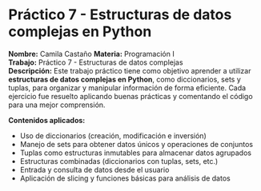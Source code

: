 # Práctico 7 - Estructuras de datos complejas en Python

**Nombre:** Camila Castaño 
**Materia:** Programación I  
**Trabajo:** Práctico 7 - Estructuras de datos complejas  
**Descripción:** Este trabajo práctico tiene como objetivo aprender a utilizar **estructuras de datos complejas en Python**, como diccionarios, sets y tuplas, para organizar y manipular información de forma eficiente. Cada ejercicio fue resuelto aplicando buenas prácticas y comentando el código para una mejor comprensión.

**Contenidos aplicados:**

- Uso de diccionarios (creación, modificación e inversión)
- Manejo de sets para obtener datos únicos y operaciones de conjuntos
- Tuplas como estructuras inmutables para almacenar datos agrupados
- Estructuras combinadas (diccionarios con tuplas, sets, etc.)
- Entrada y consulta de datos desde el usuario
- Aplicación de slicing y funciones básicas para análisis de datos

